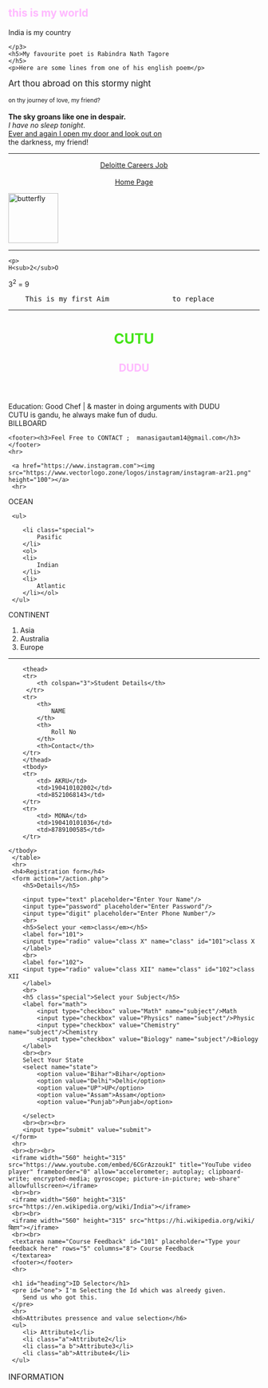   <!DOCTYPE html>
<html lang="en">
<head>
    <meta charset="UTF-8">
    <meta http-equiv="X-UA-Compatible" content="IE=edge">
    <meta name="viewport" content="width=device-width, initial-scale=1.0">
    <title>Complete Web Development| Course in 2 days</title>
    <link rel="stylesheet" href="style.css">
   <style>
     h2 {
        color: rgb(255, 185, 255);
    }
   </style>
</head>
<body>
    <h2>
        this is my world
    </h2>
    <p3> <span class="special">India</span> is my country
        
    </p3>
    <h5>My favourite poet is Rabindra Nath Tagore
    </h5>
    <p>Here are some lines from one of his english poem</p>
  <p2><big>Art thou abroad on this stormy night</big>
    <br><br>
    <small>on thy journey of love, my friend?</small>
    <br>
   <br> <b>The sky groans like one in despair.</b>
   <br> <i>I have no sleep tonight</i>.
    <br><u>Ever and again I open my door and look out on</u>
    <br>the darkness, my friend!</p2>
    <hr>
   <center> <a href="https://usijobs.deloitte.com/careersUSI/JobDetail/USI-EH23-Enabling-Areas-WE-UK-CBS-Executive-Assistant-Associate-Analyst/134653">Deloitte Careers Job</a></center>
   <br>
   <center><a href="hello/first Page.html">Home Page</a></center>
     
   <img
    src="/butterfly.webp" height="100"
    alt="butterfly"
    />
    <hr>
    
    <p>
    H<sub>2</sub>O
 </p>
<p>
    3<sup>2</sup> = 9
</p>
<pre>
    This is my first Aim               to replace 
</pre> 

<hr>

 <header>
    <h1 style="color:rgb(69, 228, 25);">CUTU</h1>
    <h2>DUDU</h2>
</header>
<main>
    <section>Education: Good Chef |  & master in doing arguments with DUDU</section>
    <article>CUTU is gandu, he always make fun of  dudu.
    </article>
    <aside>BILLBOARD</aside> 
</main> 

    <footer><h3>Feel Free to CONTACT ;  manasigautam14@gmail.com</h3></footer>
    <hr>  

     <a href="https://www.instagram.com"><img src="https://www.vectorlogo.zone/logos/instagram/instagram-ar21.png" height="100"></a>
     <hr> 
 <p>OCEAN</p>

     <ul>
        
        <li class="special">
            Pasific
        </li>
        <ol>
        <li>
            Indian
        </li>
        <li>
            Atlantic
        </li></ol>
     </ul>
<p>CONTINENT</p>
     <ol>
        <li>
            Asia
        </li>
        <li>
            Australia
        </li>
        <li>
            Europe
        </li>
     </ol>
     <hr>
     <table>
        <caption>INFORMATION</caption>
 
        <thead>
        <tr>
            <th colspan="3">Student Details</th>
         </tr>
        <tr>
            <th>
                NAME
            </th>
            <th>
                Roll No
            </th>
            <th>Contact</th>
        </tr>
        </thead>
        <tbody>
        <tr>
            <td> AKRU</td>
            <td>190410102002</td>
            <td>8521068143</td>
        </tr>
        <tr>
            <td> MONA</td>
            <td>190410101036</td>
            <td>8789100585</td>
        </tr>
    
    </tbody>
     </table>
     <hr>
     <h4>Registration form</h4>
     <form action="/action.php">
        <h5>Details</h5>
        
        <input type="text" placeholder="Enter Your Name"/>
        <input type="password" placeholder="Enter Password"/>
        <input type="digit" placeholder="Enter Phone Number"/>
        <br>
        <h5>Select your <em>class</em></h5>
        <label for="101">
        <input type="radio" value="class X" name="class" id="101">class X
        </label>
        <br>
        <label for="102">
        <input type="radio" value="class XII" name="class" id="102">class XII
        </label>
        <br>
        <h5 class="special">Select your Subject</h5>
        <label for="math">
            <input type="checkbox" value="Math" name="subject"/>Math
            <input type="checkbox" value="Physics" name="subject"/>Physic
            <input type="checkbox" value="Chemistry" name="subject"/>Chemistry
            <input type="checkbox" value="Biology" name="subject"/>Biology
        </label>
        <br><br>
        Select Your State
        <select name="state">
            <option value="Bihar">Bihar</option>
            <option value="Delhi">Delhi</option>
            <option value="UP">UP</option>
            <option value="Assam">Assam</option>
            <option value="Punjab">Punjab</option>

        </select> 
        <br><br><br>
        <input type="submit" value="submit">  
     </form>
     <hr>
     <br><br><br>
     <iframe width="560" height="315" src="https://www.youtube.com/embed/6CGrAzzoukI" title="YouTube video player" frameborder="0" allow="accelerometer; autoplay; clipboard-write; encrypted-media; gyroscope; picture-in-picture; web-share" allowfullscreen></iframe>
     <br><br>
     <iframe width="560" height="315" src="https://en.wikipedia.org/wiki/India"></iframe>
     <br><br>
     <iframe width="560" height="315" src="https://hi.wikipedia.org/wiki/बिहार"></iframe>
     <br><br>
     <textarea name="Course Feedback" id="101" placeholder="Type your feedback here" rows="5" columns="8"> Course Feedback
     </textarea>
     <footer></footer>
     <hr>

     <h1 id="heading">ID Selector</h1>
     <pre id="one"> I'm Selecting the Id which was alreedy given.
        Send us who got this.
     </pre>
     <hr>
     <h6>Attributes pressence and value selection</h6>
     <ul>
        <li> Attribute1</li>
        <li class="a">Attribute2</li>
        <li class="a b">Attribute3</li>
        <li class="ab">Attribute4</li>
     </ul>
     

</body>
</html> 
